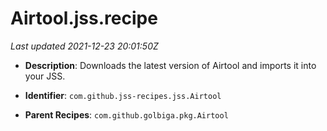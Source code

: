 # Airtool.jss.recipe

_Last updated 2021-12-23 20:01:50Z_

- **Description**: Downloads the latest version of Airtool and imports it into your JSS.

- **Identifier**: `com.github.jss-recipes.jss.Airtool`

- **Parent Recipes**: `com.github.golbiga.pkg.Airtool`
